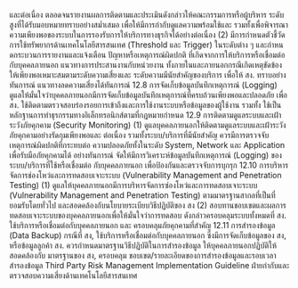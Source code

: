 และต่อเนื่อง ตลอดจนรายงานผลการติดตามและประเมินดังกล่าวให้คณะกรรมการหรือผู้บริหาร
ระดับสูงที่ได้รับมอบหมายทราบอย่างสม่ำเสมอ เพื่อให้มีการกำกับดูแลความพร้อมใช้และ
รวมทั้งเพื่อพิจารณา
ความเพียงพอของระบบในการรองรับการให้บริการทางธุรกิจได้อย่างต่อเนื่อง
(2) มีการกำหนดตัวชี้วัดการใช้ทรัพยากรด้านเทคโนโลยีสารสนเทศ
(Threshold และ Trigger)
ในระดับต่าง ๆ และกําหนดกระบวนการรายงานและแจ้งเตือน ปัญหาหรือเหตุการณ์ผิดปกติ
ที่เกิดจากการให้บริการหรือเชื่อมต่อกับบุคคลภายนอก แนวทางการประสานงานกับหน่วยงาน
ทั้งภายในและภายนอกกรณีเกิดเหตุขัดข้อง ให้เพียงพอเหมาะสมตามระดับความเสี่ยงและ
ระดับความมีนัยสําคัญของบริการ เพื่อให้ สง. ทราบอย่างทันการณ์
แนวทางลดความเสี่ยงได้ทันการณ์
12.8 การจัดเก็บข้อมูลบันทึกเหตุการณ์ (Logging)
ดูแลให้มั่นใจว่าบุคคลภายนอกมีการจัดเก็บข้อมูลบันทึกเหตุการณ์ที่ครบถ้วนเพียงพอและปลอดภัย
เพื่อ สง. ใช้ติดตามตรวจสอบร่องรอยการเข้าถึงและการใช้งานระบบหรือข้อมูลของผู้ใช้งาน รวมทั้ง
ใช้เป็นหลักฐานการทำธุรกรรมทางอิเล็กทรอนิกส์ตามที่กฎหมายกำหนด
12.9 การติดตามดูแลระบบและเฝ้าระวังภัยคุกคาม (Security Monitoring)
(1)
ดูแลบุคคลภายนอกให้ติดตามดูแลระบบและเฝ้าระวังภัยคุกคามอย่างรัดกุมเพียงพอและ
ต่อเนื่อง รวมทั้งระบบ/บริการที่มีนัยสำคัญ ควรมีการตรวจจับเหตุการณ์ผิดปกติที่กระทบต่อ
ความปลอดภัยทั้งในระดับ System, Network และ Application เพื่อรับมือภัยคุกคามได้
อย่างทันการณ์
จัดให้มีการวิเคราะห์ข้อมูลบันทึกเหตุการณ์ (Logging) ของระบบ/บริการที่ใช้หรือเชื่อมต่อ
กับบุคคลภายนอก เพื่อป้องกันและตรวจจับการบุกรุก
12.10 การบริหารจัดการช่องโหว่และการทดสอบเจาะระบบ (Vulnerability Management and
Penetration Testing)
(1) ดูแลให้บุคคลภายนอกมีการบริหารจัดการซ่องโหว่และการทดสอบเจาะระบบ (Vulnerability
Management and Penetration Testing) ตามมาตรฐานสากลที่เป็นที่ยอมรับโดยทั่วไป
และสอดคล้องกับนโยบายระเบียบวิธีปฏิบัติของ สง
(2) สอบทานขอบเขตและผลการทดสอบเจาะระบบของบุคคลภายนอกเพื่อให้มั่นใจว่าการทดสอบ
ดังกล่าวครอบคลุมระบบทั้งหมดที่ สง. ใช้บริการหรือเชื่อมต่อกับบุคคลภายนอก และ
ครอบคลุมภัยคุกคามที่สำคัญ
12.11 การสำรองข้อมูล (Data Backup)
กรณีที่ สง, ใช้บริการหรือเชื่อมต่อกับบุคคลภายนอก ซึ่งมีการจัดเก็บข้อมูลของ สง, หรือข้อมูลลูกค้า
สง. ควรกําหนดมาตรฐานวิธีปฏิบัติในการสำรองข้อมูล ให้บุคคลภายนอกปฏิบัติให้สอดคล้องกับ
มาตรฐานของ สง, ครอบคลุม
ขอบเขต/รายละเอียดของการสำรองข้อมูลและรอบเวลาสำรองข้อมูล
Third Party Risk Management Implementation Guideline
ฝ่ายกำกับและตรวจสอบความเสี่ยงด้านเทคโนโลยีสารสนเทศ
